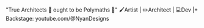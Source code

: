 "True Architects 📐 ought to be Polymaths 🦾"
🖌️Artist | ✏️Architect | 💻Dev |+
Backstage: youtube.com/@NyanDesigns
